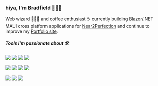 ### hiya, I'm Bradfield 👨🏻‍💻


Web wizard 🧙🏻‍♂️ and coffee enthusiast ☕️ currently building Blazor/.NET MAUI cross platform applications for [Near2Perfection](https://linktr.ee/CarmenMcDonald) and continue to improve my [Portfolio site](https://myportfolioblog.azurewebsites.net/).

##### Tools I'm passionate about 🛠

![](https://img.shields.io/badge/.NET-Csharp-%2341B883)
![](https://img.shields.io/badge/.NET-Blazor-%2341B883)
![](https://img.shields.io/badge/.NET-MAUI-%23000)
![](https://img.shields.io/badge/CSS-tailwindcss-%2306B6D4)

![](https://img.shields.io/badge/Relational-DB-SQL-Server-%23e535ab)
![](https://img.shields.io/badge/JavaScript-React-%2361DBFB)
![](https://img.shields.io/badge/JavaScript-ES6-%2341B883)
![](https://img.shields.io/badge/JavaScript-TypeScript-%232F74C0)

![](https://img.shields.io/badge/JavaScript-TypeScript-%232F74C0)
![](https://img.shields.io/badge/Bundler-Webpack-%2389CEF2)
![](https://img.shields.io/badge/JavaScript-Jest-%2315C213)

